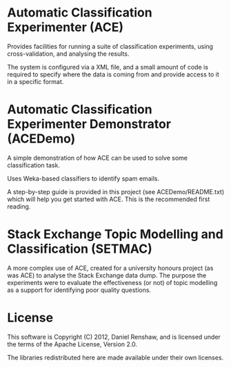 Automatic Classification Experimenter (ACE)
===========================================

Provides facilities for running a suite of classification experiments, using cross-validation, and analysing the results.

The system is configured via a XML file, and a small amount of code is required to specify where the data is coming from and provide access to it in a specific format.


Automatic Classification Experimenter Demonstrator (ACEDemo)
============================================================

A simple demonstration of how ACE can be used to solve some classification task.

Uses Weka-based classifiers to identify spam emails.

A step-by-step guide is provided in this project (see ACEDemo/README.txt) which will help you get started with ACE. This is the recommended first reading.


Stack Exchange Topic Modelling and Classification (SETMAC)
==========================================================

A more complex use of ACE, created for a university honours project (as was ACE) to analyse the Stack Exchange data dump. The purpose the experiments were to evaluate the effectiveness (or not) of topic modelling as a support for identifying poor quality questions.


License
=======
This software is Copyright (C) 2012, Daniel Renshaw, and is licensed under the
terms of the Apache License, Version 2.0.

The libraries redistributed here are made available under their own licenses.
